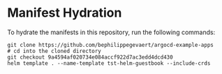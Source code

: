 # Manifest Hydration

To hydrate the manifests in this repository, run the following commands:

```shell
git clone https://github.com/bephilippegevaert/argocd-example-apps
# cd into the cloned directory
git checkout 9a4594af020734e084accf922d7ac3edd4dcd430
helm template . --name-template tst-helm-guestbook --include-crds
```
